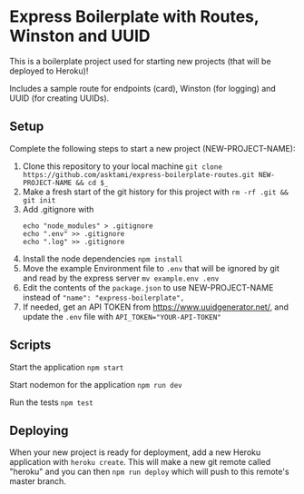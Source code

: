 # Express Boilerplate with Routes, Winston and UUID

This is a boilerplate project used for starting new projects (that will be deployed to Heroku)!

Includes a sample route for endpoints (card), Winston (for logging) and UUID (for creating UUIDs).

## Setup

Complete the following steps to start a new project (NEW-PROJECT-NAME):

1. Clone this repository to your local machine `git clone https://github.com/asktami/express-boilerplate-routes.git NEW-PROJECT-NAME && cd $_`
2. Make a fresh start of the git history for this project with `rm -rf .git && git init`
3. Add .gitignore with
   ```
   echo "node_modules" > .gitignore
   echo ".env" >> .gitignore
   echo ".log" >> .gitignore
   ```
4. Install the node dependencies `npm install`
5. Move the example Environment file to `.env` that will be ignored by git and read by the express server `mv example.env .env`
6. Edit the contents of the `package.json` to use NEW-PROJECT-NAME instead of `"name": "express-boilerplate",`
7. If needed, get an API TOKEN from https://www.uuidgenerator.net/, and update the `.env` file with `API_TOKEN="YOUR-API-TOKEN"`

## Scripts

Start the application `npm start`

Start nodemon for the application `npm run dev`

Run the tests `npm test`

## Deploying

When your new project is ready for deployment, add a new Heroku application with `heroku create`. This will make a new git remote called "heroku" and you can then `npm run deploy` which will push to this remote's master branch.
